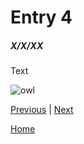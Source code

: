 # Entry 4
##### X/X/XX

Text

![owl](https://user-images.githubusercontent.com/91750669/226218770-2b4de4d8-3e79-4b5e-b6ea-a15559824eca.png)


[Previous](entry03.md) | [Next](entry05.md)

[Home](../README.md)
